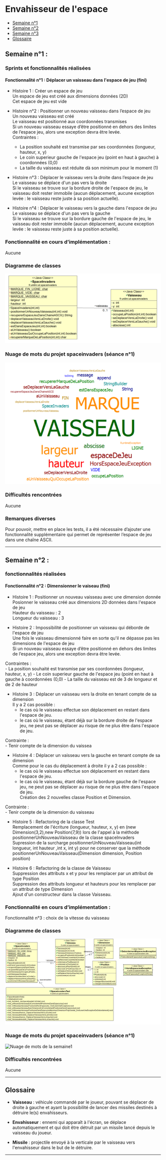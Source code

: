 # Envahisseur de l'espace

- [Semaine n°1](#semaine1)
- [Semaine n°2](#semaine2)
- [Semaine n°3](#semaine3)
- [Glossaire](#glossaire)

## Semaine n°1 : <a id="semaine1"></a>

### Sprints et fonctionnalités réalisées 

#### Fonctionnalité n°1 : Déplacer un vaisseau dans l'espace de jeu (fini)

- Histoire 1 : Créer un espace de jeu  
Un espace de jeu est créé aux dimensions données (2D)   
Cet espace de jeu est vide 

- Histoire n°2 : Positionner un nouveau vaisseau dans l’espace de jeu  
Un nouveau vaisseau est créé  
Le vaisseau est positionné aux coordonnées transmises  
Si un nouveau vaisseau essaye d’être positionné en dehors des limites de l’espace jeu, alors une exception devra être levée.  
Contraintes :  
	- La position souhaité  est transmise  par ses coordonnées (longueur, hauteur, x, y)  
	- Le coin superieur gauche de l'espace jeu (point en haut à gauche) à coordonnées (0,0)  
	- La taille du vaisseau est réduite dà son minimum pour le moment (1)


- Histoire n°3 : Déplacer le vaisseau vers la droite dans l’espace de jeu  
Le vaisseau se déplace d'un pas vers la droite  
Si le vaisseau se trouve sur la bordure droite de l'espace de jeu, le vaisseau doit rester immobile (aucun déplacement, aucune exception levée : le vaisseau reste juste à sa position actuelle).

- Histoire n°4 : Déplacer le vaisseau vers la gauche dans l'espace de jeu   
Le vaisseau se déplace d'un pas vers la gauche  
Si le vaisseau se trouve sur la bordure gauche de l'espace de jeu, le vaisseau doit rester immobile (aucun déplacement, aucune exception levée : le vaisseau reste juste à sa position actuelle).

### Fonctionnalité en cours d’implémentation :

Aucune

### Diagramme de classes 

![Diagrammes de classes de la semaine 1](images/DDC_S1.png)

### Nuage de mots du projet spaceinvaders (séance n°1)

![Nuage de mots de la semaine1](images/NDM_S1.png)

### Difficultés rencontrées

Aucune

### Remarques diverses

Pour pouvoir, mettre en place les tests, il a été nécessaire d’ajouter une fonctionnalité supplémentaire qui permet de représenter l’espace de jeu dans une chaîne ASCII.

-------------

## Semaine n°2 : <a id="semaine2"></a>

### fonctionnalités réalisées 

#### Fonctionnalité n°2 : Dimensionner le vaiseau (fini)

- Histoire 1 : Positionner un nouveau vaisseau avec une dimension donnée  
Posionner le vaisseau créé aux dimensions 2D données dans l'espace de jeu  
Hauteur du vaisseau : 2  
Longueur du vaisseau : 3

- Histoire 2 : Impossibilité de positionner un vaisseau qui déborde de l'espace de jeu  
Une fois le vaisseau dimensionné faire en sorte qu'il ne dépasse pas les dimensions de l'espace de jeu  
Si un nouveau vaisseau essaye d’être positionné en dehors des limites de l’espace jeu, alors une exception devra être levée.

Contraintes :  
	- La position souhaité  est transmise  par ses coordonnées (longueur, hauteur, x, y)
	- Le coin superieur gauche de l'espace jeu (point en haut à gauche à coordonnées (0,0)
	- La taille du vaisseau est de 3 de longueur et de 2 de hauteur

- Histoire 3 : Déplacer un vaisseau vers la droite en tenant compte de sa dimension  
Il y a 2 cas possible :  
	- le cas où le vaisseau effectue son déplacement en restant dans l'espace de jeu.  
	- le cas où le vaisseau, étant déjà sur la bordure droite de l'espace jeu, ne peut pas se déplacer au risque de ne plus être dans l'espace de jeu.

Contrainte :  
	- Tenir compte de la dimension du vaissea

- Histoire 4 : Déplacer un vaisseau vers la gauche en tenant compte de sa dimension  
Comme pour le cas du déplacement à droite il y a 2 cas possible :  
	- le cas où le vaisseau effectue son déplacement en restant dans l'espace de jeu.  
	- le cas où le vaisseau, étant déjà sur la bordure gauche de l'espace jeu, ne peut pas se déplacer au risque de ne plus être dans l'espace de jeu.  
Création des 2 nouvelles classe Position et Dimension.

Contrainte :  
	- Tenir compte de la dimension du vaisseau

- Histoire 5 : Refactoring de la classe Test  
Remplacement de l'écriture (longueur, hauteur, x, y) en (new Dimension(3,2),new Position(7,9)) lors de l'appel à la méthode positionnerUnNouveauVaisseau de la classe spaceInvaders  
Supression de la surcharge positionnerUnNouveauVaisseau(int longueur, int hauteur ,int x, int y) pour ne conserver que la méthode positionnerUnNouveauVaisseau(Dimension dimension, Position position)

- Histoire 6 : Refactoring de la classe de Vaisseau  
Suppression des attributs x et y pour les remplacer par un attribut de type Position   
Suppression des attributs longueur et hauteurs pour les remplacer par un attribut de type Dimension  
Ajout d'un constructeur dans la classe Vaisseau.

### Fonctionnalité en cours d’implémentation : 

Fonctionnalité n°3 : choix de la vitesse du vaisseau

### Diagramme de classes 

![Diagrammes de classes de la semaine 1](images/DDC_S2.png)

### Nuage de mots du projet spaceinvaders (séance n°1)

![Nuage de mots de la semaine1](images/NDM_S2.png)

### Difficultés rencontrées

Aucune

-------------

## Glossaire <a id="glossaire"></a>

* **Vaisseau** :  véhicule commandé par le joueur, pouvant se déplacer de droite à gauche et ayant la possibilité de lancer des missiles destinés à détruire le(s) envahisseurs.

* **Envahisseur**  :  ennemi qui apparaît à l'écran, se déplace automatiquement et qui doit être détruit par un missile lancé depuis le vaisseau du joueur.

* **Missile** :  projectile envoyé à la verticale par le vaisseau vers l'envahisseur dans le but de le détruire.

-------------
